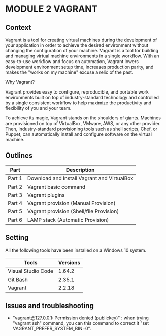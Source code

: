 # MODULE 2 VAGRANT

## Context

Vagrant is a tool for creating virtual machines during the development of your application in order to achieve the desired environment without changing the configuration of your machine.
Vagrant is a tool for building and managing virtual machine environments in a single workflow. With an easy-to-use workflow and focus on automation, Vagrant lowers development environment setup time, increases production parity, and makes the "works on my machine" excuse a relic of the past.

Why Vagrant?

Vagrant provides easy to configure, reproducible, and portable work environments built on top of industry-standard technology and controlled by a single consistent workflow to help maximize the productivity and flexibility of you and your team.

To achieve its magic, Vagrant stands on the shoulders of giants. Machines are provisioned on top of VirtualBox, VMware, AWS, or any other provider. Then, industry-standard provisioning tools such as shell scripts, Chef, or Puppet, can automatically install and configure software on the virtual machine.



## Outlines

Part      | Description
----------|-------
Part 1    | Download and Install Vagrant and VirtualBox
Part 2    | Vagrant basic command
Part 3    | Vagrant plugins
Part 4    | Vagrant provision (Manual Provision)
Part 5    | Vagrant provision (Shell/file Provision)
Part 6    | LAMP stack (Automatic Provision)



## Setting

All the following tools have been installed on a Windows 10 system.

Tools                     | Versions
--------------------------|-------
Visual Studio Code        | 1.64.2
Git Bash                  | 2.35.1
Vagrant                   | 2.2.18


## Issues and troubleshooting

- "vagrant@127.0.0.1: Permission denied (publickey)" : when 
trying "vagrant ssh" command, you can this command to correct it "set VAGRANT_PREFER_SYSTEM_BIN=0".
